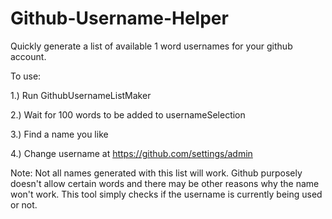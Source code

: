 # Github-Username-Helper

Quickly generate a list of available 1 word usernames for your github account.


To use:

1.) Run GithubUsernameListMaker

2.) Wait for 100 words to be added to usernameSelection

3.) Find a name you like

4.) Change username at https://github.com/settings/admin


Note: Not all names generated with this list will work. Github purposely doesn't allow certain words and there may be other reasons why the name won't work. This tool simply checks if the username is currently being used or not.
